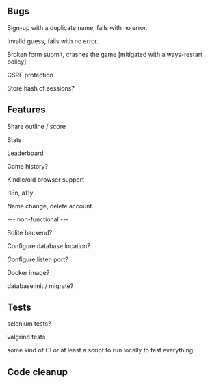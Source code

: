 ## Bugs

Sign-up with a duplicate name, fails with no error.

Invalid guess, fails with no error.

Broken form submit, crashes the game [mitigated with always-restart policy]

CSRF protection

Store hash of sessions?

## Features

Share outline / score

Stats

Leaderboard

Game history?

Kindle/old browser support

i18n, a11y

Name change, delete account.

--- non-functional ---

Sqlite backend?

Configure database location?

Configure listen port?

Docker image?

database init / migrate?

## Tests

selenium tests?

valgrind tests

some kind of CI or at least a script to run locally to test everything

## Code cleanup

